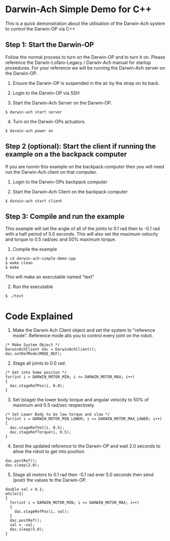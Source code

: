 # Darwin-Ach Simple Demo for C++

This is a quick demonstration about the utilisation of the Darwin-Ach system to control the Darwin-OP via C++

## Step 1: Start the Darwin-OP

Follow the normal process to turn on the Darwin-OP and to turn it on.  Please reference the Darwin-Lofaro-Legacy / Darwin-Ach manual for startup prosedures.  For your reference we will be running the Darwin-Ach server on the Darwin-OP.

1. Ensure the Darwin-OP is suspended in the air by the strap on its back.

2. Login to the Darwin-OP via SSH

3. Start the Darwin-Ach Server on the Darwin-OP.

```
$ darwin-ach start server
```

4. Turn on the Darwin-OPs actuators.
```
$ darwin-ach power on
```

## Step 2 (optional): Start the client if running the example on a the backpack computer

If you are runnin this example on the backpack computer then you will need run the Darwin-Ach client on that computer.

1. Login to the Darwin-OPs backpack computer 

2. Start the Darwin-Ach Client on the backpack computer
```
$ darwin-ach start client
```

## Step 3: Compile and run the example

This example will set the angle of all of the joints to 0.1 rad then to -0.1 rad with a half period of 5.0 seconds. This will also set the maximum velocity and torque to 0.5 rad/sec and 50% maximum torque.

1. Compile the example
```
$ cd darwin-ach-simple-demo-cpp
$ make clean
$ make
```

This will make an executable named "text"

2. Run the executable
```
$ ./test
```

# Code Explained

1. Make the Darwin Ach Client object and set the system to "reference mode".  Reference mode alls you to control every joint on the robot. 

```
/* Make System Object */
DarwinAchClient dac = DarwinAchClient();
dac.setRefMode(MODE_REF);
```

2. Stage all joints to 0.0 rad.

```
/* Get into home positon */
for(int i = DARWIN_MOTOR_MIN; i <= DARWIN_MOTOR_MAX; i++)
{
  dac.stageRefPos(i, 0.0);
}
```

3. Set (stage) the lower body torque and angular velocity to 50% of maximum and 0.5 rad/sec respectively 

```
/* Set Lower Body to be low torque and slow */
for(int i = DARWIN_MOTOR_MIN_LOWER; i <= DARWIN_MOTOR_MAX_LOWER; i++)
{
  dac.stageRefVel(i, 0.5);
  dac.stageRefTorque(i, 0.5);
}
```

4. Send the updated reference to the Darwin-OP and wait 2.0 seconds to allow the robot to get into position

```
dac.postRef();
dac.sleep(2.0);
```

5. Stage all motors to 0.1 rad then -0.1 rad ever 5.0 seconds then send (post) the values to the Darwin-OP.

```
double val = 0.1;
while(1)
{
  for(int i = DARWIN_MOTOR_MIN; i <= DARWIN_MOTOR_MAX; i++)
  {
    dac.stageRefPos(i, val);
  }
  dac.postRef();
  val = -val;
  dac.sleep(5.0);
}
```











